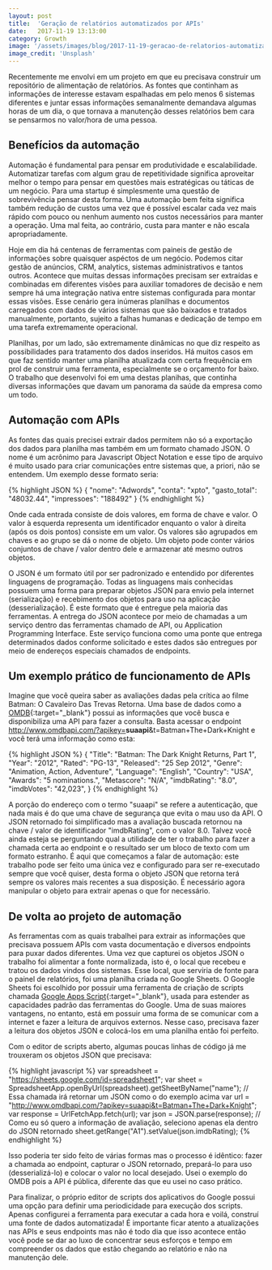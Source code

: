 ```yaml
---
layout: post
title:  'Geração de relatórios automatizados por APIs'
date:   2017-11-19 13:13:00
category: Growth
image: '/assets/images/blog/2017-11-19-geracao-de-relatorios-automatizados-por-apis-featured.jpg'
image_credit: 'Unsplash'
---
```


Recentemente me envolvi em um projeto em que eu precisava construir um repositório de alimentação de relatórios. As fontes que continham as informações de interesse estavam espalhadas em pelo menos 6 sistemas diferentes e juntar essas informações semanalmente demandava algumas horas de um dia, o que tornava a manutenção desses relatórios bem cara se pensarmos no valor/hora de uma pessoa.

<!--more-->

## Benefícios da automação

Automação é fundamental para pensar em produtividade e escalabilidade. Automatizar tarefas com algum grau de repetitividade significa aproveitar melhor o tempo para pensar em questões mais estratégicas ou táticas de um negócio. Para uma startup é simplesmente uma questão de sobrevivência pensar desta forma. Uma automação bem feita significa também redução de custos uma vez que é possível escalar cada vez mais rápido com pouco ou nenhum aumento nos custos necessários para manter a operação. Uma mal feita, ao contrário, custa para manter e não escala apropriadamente.

Hoje em dia há centenas de ferramentas com paineis de gestão de informações sobre quaisquer aspéctos de um negócio. Podemos citar gestão de anúncios, CRM, analytics, sistemas administrativos e tantos outros. Acontece que muitas dessas informações precisam ser extraídas e combinadas em diferentes visões para auxiliar tomadores de decisão e nem sempre há uma integração nativa entre sistemas configurada para montar essas visões. Esse cenário gera inúmeras planilhas e documentos carregados com dados de vários sistemas que são baixados e tratados manualmente, portanto, sujeito a falhas humanas e dedicação de tempo em uma tarefa extremamente operacional.

Planilhas, por um lado, são extremamente dinâmicas no que diz respeito as possibilidades para tratamento dos dados inseridos. Há muitos casos em que faz sentido manter uma planilha atualizada com certa frequência em prol de construir uma ferramenta, especialmente se o orçamento for baixo. O trabalho que desenvolvi foi em uma destas planihas, que continha diversas informações que davam um panorama da saúde da empresa como um todo.

## Automação com APIs

As fontes das quais precisei extrair dados permitem não só a exportação dos dados para planilha mas também em um formato chamado JSON. O nome é um acrônimo para Javascript Object Notation e esse tipo de arquivo é muito usado para criar comunicações entre sistemas que, a priori, não se entendem. Um exemplo desse formato seria:

{% highlight JSON %}
{
  "nome": "Adwords",
  "conta": "xpto",
  "gasto_total": "48032.44",
  "impressoes": "188492"
}
{% endhighlight %}

Onde cada entrada consiste de dois valores, em forma de chave e valor. O valor à esquerda representa um identificador enquanto o valor à direita (após os dois pontos) consiste em um valor. Os valores são agrupados em chaves e ao grupo se dá o nome de objeto. Um objeto pode conter vários conjuntos de chave / valor dentro dele e armazenar até mesmo outros objetos.

O JSON é um formato útil por ser padronizado e entendido por diferentes linguagens de programação. Todas as linguagens mais conhecidas possuem uma forma para preparar objetos JSON para envio pela internet (serialização) e recebimento dos objetos para uso na aplicação (desserialização). É este formato que é entregue pela maioria das ferramentas. A entrega do JSON acontece por meio de chamadas a um serviço dentro das ferramentas chamado de API, ou Application Programming Interface. Este serviço funciona como uma ponte que entrega determinados dados conforme solicitado e estes dados são entregues por meio de endereços especiais chamados de endpoints.

## Um exemplo prático de funcionamento de APIs

Imagine que você queira saber as avaliações dadas pela crítica ao filme Batman: O Cavaleiro Das Trevas Retorna. Uma base de dados como a [OMDB](http://www.omdbapi.com/){:target="\_blank"} possui as informações que você busca e disponibiliza uma API para fazer a consulta. Basta acessar o endpoint http://www.omdbapi.com/?apikey=<strong>suaapi</strong>&t=Batman+The+Dark+Knight e você terá uma informação como esta:

{% highlight JSON %}
{
  "Title": "Batman: The Dark Knight Returns, Part 1",
  "Year": "2012",
  "Rated": "PG-13",
  "Released": "25 Sep 2012",
  "Genre": "Animation, Action, Adventure",
  "Language": "English",
  "Country": "USA",
  "Awards": "5 nominations.",
  "Metascore": "N/A",
  "imdbRating": "8.0",
  "imdbVotes": "42,023",
}
{% endhighlight %}

A porção do endereço com o termo "suaapi" se refere a autenticação, que nada mais é do que uma chave de segurança que evita o mau uso da API. O JSON retornado foi simplificado mas a avaliação buscada retornou na chave / valor de identificador "imdbRating", com o valor 8.0. Talvez você ainda esteja se perguntando qual a utilidade de ter o trabalho para fazer a chamada certa ao endpoint e o resultado ser um bloco de texto com um formato estranho. É aqui que começamos a falar de automação: este trabalho pode ser feito uma única vez e configurado para ser re-executado sempre que você quiser, desta forma o objeto JSON que retorna terá sempre os valores mais recentes a sua disposição. É necessário agora manipular o objeto para extrair apenas o que for necessário.

## De volta ao projeto de automação

As ferramentas com as quais trabalhei para extrair as informações que precisava possuem APIs com vasta documentação e diversos endpoints para puxar dados diferentes. Uma vez que capturei os objetos JSON o trabalho foi alimentar a fonte normalizada, isto é, o local que recebeu e tratou os dados vindos dos sistemas. Esse local, que serviria de fonte para o painel de relatórios, foi uma planilha criada no Google Sheets. O Google Sheets foi escolhido por possuir uma ferramenta de criação de scripts chamada [Google Apps Script](https://www.google.com/script/){:target="\_blank"}, usada para estender as capacidades padrão das ferramentas do Google. Uma de suas maiores vantagens, no entanto, está em possuir uma forma de se comunicar com a internet e fazer a leitura de arquivos externos. Nesse caso, precisava fazer a leitura dos objetos JSON e colocá-los em uma planilha então foi perfeito.

Com o editor de scripts aberto, algumas poucas linhas de código já me trouxeram os objetos JSON que precisava:

{% highlight javascript %}
var spreadsheet = "https://sheets.google.com/id=spreadsheet1";
var sheet = SpreadsheetApp.openByUrl(spreadsheet).getSheetByName("name");
// Essa chamada irá retornar um JSON como o do exemplo acima
var url = "http://www.omdbapi.com/?apikey=suaapi&t=Batman+The+Dark+Knight";
var response = UrlFetchApp.fetch(url);
var json = JSON.parse(response);
// Como eu só quero a informação de avaliação, seleciono apenas ela dentro do JSON retornado
sheet.getRange("A1").setValue(json.imdbRating);
{% endhighlight %}

Isso poderia ter sido feito de várias formas mas o processo é idêntico: fazer a chamada ao endpoint, capturar o JSON retornado, prepará-lo para uso (desserializá-lo) e colocar o valor no local desejado. Usei o exemplo do OMDB pois a API é pública, diferente das que eu usei no caso prático.

Para finalizar, o próprio editor de scripts dos aplicativos do Google possui uma opção para definir uma periodicidade para execução dos scripts. Apenas configurei a ferramenta para executar a cada hora e voilá, construí uma fonte de dados automatizada! É importante ficar atento a atualizações nas APIs e seus endpoints mas não é todo dia que isso acontece então você pode se dar ao luxo de concentrar seus esforços e tempo em compreender os dados que estão chegando ao relatório e não na manutenção dele.
